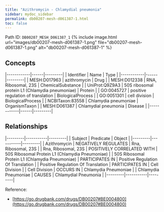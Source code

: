```yaml
---
title: "Azithromycin - Chlamydial pneumonia"
sidebar: mydoc_sidebar
permalink: db00207-mesh-d061387-1.html
toc: false 
---
```



Path ID: `DB00207_MESH_D061387_1`
{% include image.html url="images/db00207-mesh-d061387-1.png" file="db00207-mesh-d061387-1.png" alt="db00207-mesh-d061387-1" %}

## Concepts

|------------|------|---------|
| Identifier | Name | Type    |
|------------|------|---------|
| MESH:D017963 | azithromycin | Drug |
| MESH:D012338 | RNA, Ribosomal, 23S | ChemicalSubstance |
| UniProt:Q9Z9A3 | 50S ribosomal protein L1 (Chlamydia pneumoniae) | Protein |
| GO:0045727 | positive regulation of translation | BiologicalProcess |
| GO:0051301 | cell division | BiologicalProcess |
| NCBITaxon:83558 | Chlamydia pneumoniae | OrganismTaxon |
| MESH:D061387 | Chlamydial pneumonia | Disease |
|------------|------|---------|

## Relationships

|---------|-----------|---------|
| Subject | Predicate | Object  |
|---------|-----------|---------|
| Azithromycin | NEGATIVELY REGULATES | Rna, Ribosomal, 23S |
| Rna, Ribosomal, 23S | POSITIVELY CORRELATED WITH | 50S Ribosomal Protein L1 (Chlamydia Pneumoniae) |
| 50S Ribosomal Protein L1 (Chlamydia Pneumoniae) | PARTICIPATES IN | Positive Regulation Of Translation |
| Positive Regulation Of Translation | PARTICIPATES IN | Cell Division |
| Cell Division | OCCURS IN | Chlamydia Pneumoniae |
| Chlamydia Pneumoniae | CAUSES | Chlamydial Pneumonia |
|---------|-----------|---------|

Reference: 
  - [https://go.drugbank.com/drugs/DB00207#BE0004800](https://go.drugbank.com/drugs/DB00207#BE0004800)

